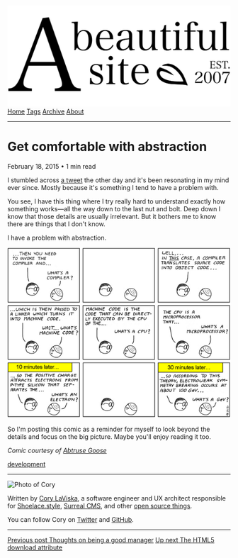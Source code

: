 <a href="../../index.html" class="header-link"><img src="../../images/logos/wordmark.svg" alt="A Beautiful Site" class="wordmark" /></a> <a href="../../index.html" class="nav-item">Home</a> <a href="../../tags/index.html" class="nav-item">Tags</a> <a href="../index.html" class="nav-item">Archive</a> <a href="../../about/index.html" class="nav-item">About</a>

------------------------------------------------------------------------

Get comfortable with abstraction
================================

February 18, 2015 • 1 min read

I stumbled across [a tweet](https://twitter.com/ossia/status/565907210497040384/photo/1) the other day and it's been resonating in my mind ever since. Mostly because it's something I tend to have a problem with.

You see, I have this thing where I try really hard to understand exactly how something works—all the way down to the last nut and bolt. Deep down I know that those details are usually irrelevant. But it bothers me to know there are things that I don't know.

I have a problem with abstraction.

![A comic strip about a person describing something while another person asks question after question](../../images/abstraction-comic.png)

So I'm posting this comic as a reminder for myself to look beyond the details and focus on the big picture. Maybe you'll enjoy reading it too.

*Comic courtesy of [Abtruse Goose](http://abstrusegoose.com/98)*

<a href="../../tags/development/index.html" class="post-tag">development</a>

------------------------------------------------------------------------

<img src="http://0.gravatar.com/avatar/bf1b3b95fd5b096a3592247c29667b33?s=512" alt="Photo of Cory" class="avatar avatar-small" />

Written by [Cory LaViska](../../index-4.html), a software engineer and UX architect responsible for [Shoelace.style](https://shoelace.style/), [Surreal CMS](https://www.surrealcms.com/), and other [open source things](https://github.com/claviska).

You can follow Cory on [Twitter](https://twitter.com/bgooonz) and [GitHub](https://github.com/claviska).

------------------------------------------------------------------------

<a href="../thoughts-on-being-a-good-manager/index.html" class="post-nav-previous"><span class="small">Previous post</span> Thoughts on being a good manager</a> <a href="../the-html5-download-attribute/index.html" class="post-nav-next"><span class="small">Up next</span> The HTML5 download attribute</a>
